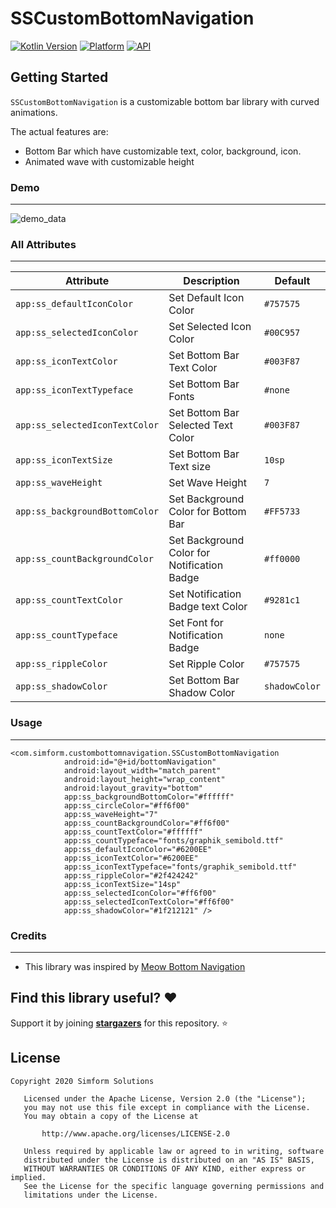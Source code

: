 # SSCustomBottomNavigation
[![Kotlin Version](https://img.shields.io/badge/Kotlin-v1.3.61-blue.svg)](https://kotlinlang.org)  [![Platform](https://img.shields.io/badge/Platform-Android-green.svg?style=flat)](https://www.android.com/) [![API](https://img.shields.io/badge/API-21%2B-brightgreen.svg?style=flat)](https://android-arsenal.com/api?level=19)

Getting Started
------------------------
`SSCustomBottomNavigation` is a customizable bottom bar library with curved animations.

The actual features are:

 * Bottom Bar which have customizable text, color, background, icon.
 * Animated wave with customizable height

### Demo
------------------------

![demo_data](https://github.com/simformsolutions/CustomBottomNavigation/blob/master/images/demo.gif)

### All Attributes
------------------------

| Attribute | Description | Default |
| --- | --- | --- |
| `app:ss_defaultIconColor` | Set Default Icon Color | `#757575` |
| `app:ss_selectedIconColor` | Set Selected Icon Color | `#00C957` |
| `app:ss_iconTextColor` | Set Bottom Bar Text Color | `#003F87` |
| `app:ss_iconTextTypeface` | Set Bottom Bar Fonts | `#none` |
| `app:ss_selectedIconTextColor` | Set Bottom Bar Selected Text Color | `#003F87` |
| `app:ss_iconTextSize` | Set Bottom Bar Text size  | `10sp` |
| `app:ss_waveHeight` | Set Wave Height | `7` |
| `app:ss_backgroundBottomColor` | Set Background Color for Bottom Bar | `#FF5733` |
| `app:ss_countBackgroundColor` | Set Background Color for Notification Badge | `#ff0000` |
| `app:ss_countTextColor` | Set Notification Badge text Color | `#9281c1` |
| `app:ss_countTypeface` | Set Font for Notification Badge | `none` |
| `app:ss_rippleColor` | Set Ripple Color | `#757575` |
| `app:ss_shadowColor` | Set Bottom Bar Shadow Color | `shadowColor` |

### Usage
------------------------

```
<com.simform.custombottomnavigation.SSCustomBottomNavigation
            android:id="@+id/bottomNavigation"
            android:layout_width="match_parent"
            android:layout_height="wrap_content"
            android:layout_gravity="bottom"
            app:ss_backgroundBottomColor="#ffffff"
            app:ss_circleColor="#ff6f00"
            app:ss_waveHeight="7"
            app:ss_countBackgroundColor="#ff6f00"
            app:ss_countTextColor="#ffffff"
            app:ss_countTypeface="fonts/graphik_semibold.ttf"
            app:ss_defaultIconColor="#6200EE"
            app:ss_iconTextColor="#6200EE"
            app:ss_iconTextTypeface="fonts/graphik_semibold.ttf"
            app:ss_rippleColor="#2f424242"
            app:ss_iconTextSize="14sp"
            app:ss_selectedIconColor="#ff6f00"
            app:ss_selectedIconTextColor="#ff6f00"
            app:ss_shadowColor="#1f212121" />

```

### Credits
------------------------
- This library was inspired by [Meow Bottom Navigation](https://github.com/oneHamidreza/MeowBottomNavigation)

## Find this library useful? :heart:
Support it by joining __[stargazers](https://github.com/simformsolutions/SSCustomBottomNavigation/stargazers)__ for this repository. :star:

## License

```
Copyright 2020 Simform Solutions

   Licensed under the Apache License, Version 2.0 (the "License");
   you may not use this file except in compliance with the License.
   You may obtain a copy of the License at

       http://www.apache.org/licenses/LICENSE-2.0

   Unless required by applicable law or agreed to in writing, software
   distributed under the License is distributed on an "AS IS" BASIS,
   WITHOUT WARRANTIES OR CONDITIONS OF ANY KIND, either express or implied.
   See the License for the specific language governing permissions and
   limitations under the License.
```
